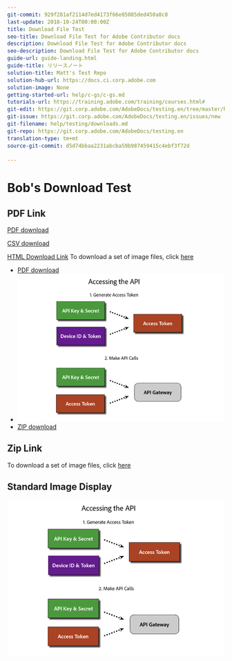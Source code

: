 ```yaml
---
git-commit: 929f281af2114d7ed4173f66e85085ded450a8c8
last-update: 2018-10-24T00:00:00Z
title: Download File Test
seo-title: Download File Test for Adobe Contributor docs
description: Download File Test for Adobe Contributor docs
seo-description: Download File Test for Adobe Contributor docs
guide-url: guide-landing.html
guide-title: リリースノート
solution-title: Matt's Test Repo
solution-hub-url: https://docs.ci.corp.adobe.com
solution-image: None
getting-started-url: help/c-gs/c-gs.md
tutorials-url: https://training.adobe.com/training/courses.html#
git-edit: https://git.corp.adobe.com/AdobeDocs/testing.en/tree/master/help/testing/downloads.md
git-issue: https://git.corp.adobe.com/AdobeDocs/testing.en/issues/new
git-filename: help/testing/downloads.md
git-repo: https://git.corp.adobe.com/AdobeDocs/testing.en
translation-type: tm+mt
source-git-commit: d5d74bbaa2231abcba59b987459415c4ebf3f72d

---
```


# Bob's Download Test

## PDF Link

[PDF download](assets/Publish_Workflow.pdf)

[CSV download](assets/redirects.csv)

<a href="assets/goofball" download>HTML Download Link</a>
To download a set of image files, click [here](assets/Publish_Workflow.pdf)

* [PDF download](assets/Publish_Workflow.pdf)
* ![PNG Images](assets/access_api.png)
* [ZIP download](assets/test-images.zip)

## Zip Link

To download a set of image files, click [here](assets/foobar.zip)

## Standard Image Display

![Access API Image](/help/testing/assets/access_api.png)
